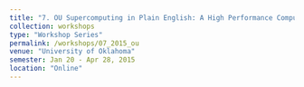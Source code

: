 ```yaml
---
title: "7. OU Supercomputing in Plain English: A High Performance Computing Workshop Series"
collection: workshops
type: "Workshop Series"
permalink: /workshops/07_2015_ou
venue: "University of Oklahoma"
semester: Jan 20 - Apr 28, 2015
location: "Online"
---
```


